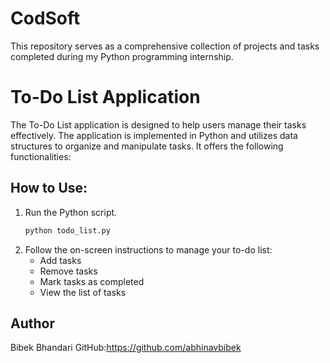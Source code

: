 # CodSoft
This repository serves as a comprehensive collection of projects and tasks completed during my Python programming internship.

# To-Do List Application
The To-Do List application is designed to help users manage their tasks effectively. The application is implemented in Python and utilizes data structures to organize and manipulate tasks. It offers the following functionalities:

## How to Use:
1. Run the Python script.
   ```bash
   python todo_list.py
2. Follow the on-screen instructions to manage your to-do list:
   - Add tasks
   - Remove tasks
   - Mark tasks as completed
   - View the list of tasks
  

## Author
Bibek Bhandari
GitHub:https://github.com/abhinavbibek
